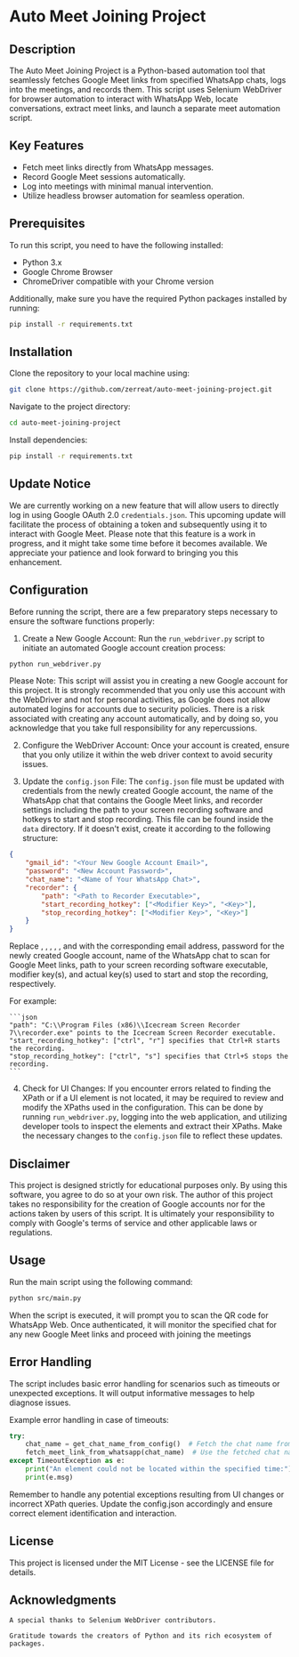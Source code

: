 # Auto Meet Joining Project

## Description

The Auto Meet Joining Project is a Python-based automation tool that seamlessly fetches Google Meet links from specified WhatsApp chats, logs into the meetings, and records them. This script uses Selenium WebDriver for browser automation to interact with WhatsApp Web, locate conversations, extract meet links, and launch a separate meet automation script.


## Key Features

- Fetch meet links directly from WhatsApp messages.
- Record Google Meet sessions automatically.
- Log into meetings with minimal manual intervention.
- Utilize headless browser automation for seamless operation.

## Prerequisites

To run this script, you need to have the following installed:
  
- Python 3.x
- Google Chrome Browser
- ChromeDriver compatible with your Chrome version

Additionally, make sure you have the required Python packages installed by running:

```bash
pip install -r requirements.txt
```
## Installation

Clone the repository to your local machine using:

```bash
git clone https://github.com/zerreat/auto-meet-joining-project.git
```

Navigate to the project directory:
```bash
cd auto-meet-joining-project
```

Install dependencies:
```bash
pip install -r requirements.txt
```

## Update Notice

We are currently working on a new feature that will allow users to directly log in using Google OAuth 2.0 `credentials.json`. This upcoming update will facilitate the process of obtaining a token and subsequently using it to interact with Google Meet. Please note that this feature is a work in progress, and it might take some time before it becomes available. We appreciate your patience and look forward to bringing you this enhancement.


## Configuration

Before running the script, there are a few preparatory steps necessary to ensure the software functions properly:

1. Create a New Google Account: Run the `run_webdriver.py` script to initiate an automated Google account creation process:

```bash
python run_webdriver.py
```

Please Note: This script will assist you in creating a new Google account for this project. It is strongly recommended that you only use this account with the WebDriver and not for personal activities, as Google does not allow automated logins for accounts due to security policies. There is a risk associated with creating any account automatically, and by doing so, you acknowledge that you take full responsibility for any repercussions.

2. Configure the WebDriver Account: Once your account is created, ensure that you only utilize it within the web driver context to avoid security issues.

3. Update the `config.json` File: The `config.json` file must be updated with credentials from the newly created Google account, the name of the WhatsApp chat that contains the Google Meet links, and recorder settings including the path to your screen recording software and hotkeys to start and stop recording. This file can be found inside the `data` directory. If it doesn't exist, create it according to the following structure:

```json
{
    "gmail_id": "<Your New Google Account Email>",
    "password": "<New Account Password>",
    "chat_name": "<Name of Your WhatsApp Chat>",
    "recorder": {
        "path": "<Path to Recorder Executable>",
        "start_recording_hotkey": ["<Modifier Key>", "<Key>"],
        "stop_recording_hotkey": ["<Modifier Key>", "<Key>"]
    }
}

```
Replace <Your New Google Account Email>, <New Account Password>, <Name of Your WhatsApp Chat>, <Path to Recorder Executable>, <Modifier Key>, and <Key> with the corresponding email address, password for the newly created Google account, name of the WhatsApp chat to scan for Google Meet links, path to your screen recording software executable, modifier key(s), and actual key(s) used to start and stop the recording, respectively.

For example:

    ```json 
    "path": "C:\\Program Files (x86)\\Icecream Screen Recorder 7\\recorder.exe" points to the Icecream Screen Recorder executable.
    "start_recording_hotkey": ["ctrl", "r"] specifies that Ctrl+R starts the recording.
    "stop_recording_hotkey": ["ctrl", "s"] specifies that Ctrl+S stops the recording.
    ```
    
4. Check for UI Changes: If you encounter errors related to finding the XPath or if a UI element is not located, it may be required to review and modify the XPaths used in the configuration. This can be done by running `run_webdriver.py`, logging into the web application, and utilizing developer tools to inspect the elements and extract their XPaths. Make the necessary changes to the `config.json` file to reflect these updates.

## Disclaimer

This project is designed strictly for educational purposes only. By using this software, you agree to do so at your own risk. The author of this project takes no responsibility for the creation of Google accounts nor for the actions taken by users of this script. It is ultimately your responsibility to comply with Google's terms of service and other applicable laws or regulations.

## Usage

Run the main script using the following command:

```bash
python src/main.py
```

When the script is executed, it will prompt you to scan the QR code for WhatsApp Web. Once authenticated, it will monitor the specified chat for any new Google Meet links and proceed with joining the meetings

## Error Handling
The script includes basic error handling for scenarios such as timeouts or unexpected exceptions. It will output informative messages to help diagnose issues.

Example error handling in case of timeouts:

```python
try:
    chat_name = get_chat_name_from_config()  # Fetch the chat name from the config file.
    fetch_meet_link_from_whatsapp(chat_name)  # Use the fetched chat name here.
except TimeoutException as e:
    print("An element could not be located within the specified time:")
    print(e.msg)
```
Remember to handle any potential exceptions resulting from UI changes or incorrect XPath queries. Update the config.json accordingly and ensure correct element identification and interaction.

## License
This project is licensed under the MIT License - see the LICENSE file for details.

## Acknowledgments
    
    A special thanks to Selenium WebDriver contributors.

    Gratitude towards the creators of Python and its rich ecosystem of packages.